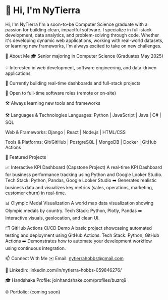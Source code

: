 # 👋 Hi, I'm NyTierra

Hi, I'm NyTierra
I'm a soon-to-be Computer Science graduate with a passion for building clean, impactful software. I specialize in full-stack development, data analytics, and problem-solving through code. Whether it's developing dynamic web applications, working with real-world datasets, or learning new frameworks, I'm always excited to take on new challenges.

🚀 About Me
🎓 Senior majoring in Computer Science (Graduates May 2025)

💡 Interested in web development, software engineering, and data-driven applications

🧩 Currently building real-time dashboards and full-stack projects

📍 Open to full-time software roles (remote or on-site)

🛠️ Always learning new tools and frameworks

🛠️ Languages & Technologies
Languages:
Python | JavaScript | Java | C# | SQL

Web & Frameworks:
Django | React | Node.js | HTML/CSS

Tools & Platforms:
Git/GitHub | PostgreSQL | MongoDB | Docker | GitHub Actions

🌟 Featured Projects

📈 Interactive KPI Dashboard (Capstone Project)
A real-time KPI Dashboard for business performance tracking using Python and Google Looker Studio.
Tech Stack: Python, Pandas, Google Looker Studio
➡️ Generates realistic business data and visualizes key metrics (sales, operations, marketing, customer churn) in real-time.

📊 Olympic Medal Visualization
A world map data visualization showing Olympic medals by country.
Tech Stack: Python, Plotly, Pandas
➡️ Interactive visuals, geolocation, and clean UI.

🗂️ GitHub Actions CI/CD Demo
A basic project showcasing automated testing and deployment using GitHub Actions.
Tech Stack: Python, GitHub Actions
➡️ Demonstrates how to automate your development workflow using continuous integration.


📫 Connect With Me
✉️ Email: nytierrahobbs@gmail.com

💼 LinkedIn: linkedin.com/in/nytierra-hobbs-059846276/

🎓 Handshake Profile: joinhandshake.com/profiles/buzrq9

🌐 Portfolio: (coming soon)

